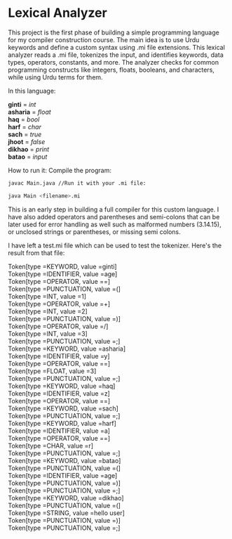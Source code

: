 # Lexical Analyzer
This project is the first phase of building a simple programming language for my compiler construction course. The main idea is to use Urdu keywords and define a custom syntax using .mi file extensions. This lexical analyzer reads a .mi file, tokenizes the input, and identifies keywords, data types, operators, constants, and more. The analyzer checks for common programming constructs like integers, floats, booleans, and characters, while using Urdu terms for them.

In this language:

**ginti** = *int*  
**asharia** = *float*  
**haq** = *bool*  
**harf** = *char*  
**sach** = *true*  
**jhoot** = *false*  
**dikhao** = *print*  
**batao** = *input*  

How to run it:
Compile the program:

```bash
javac Main.java //Run it with your .mi file:
```
```bash
java Main <filename>.mi
```
This is an early step in building a full compiler for this custom language. I have also  added operators and parentheses and semi-colons that can be later used for error handling as well such as malformed numbers (3.14.15), or unclosed strings or parentheses, or missing semi colons.


I have left a test.mi file which can be used to test the tokenizer. Here's the result from that file:

Token[type =KEYWORD, value =ginti]  
Token[type =IDENTIFIER, value =age]  
Token[type =OPERATOR, value ==]  
Token[type =PUNCTUATION, value =(]  
Token[type =INT, value =1]  
Token[type =OPERATOR, value =+]  
Token[type =INT, value =2]  
Token[type =PUNCTUATION, value =)]  
Token[type =OPERATOR, value =/]  
Token[type =INT, value =3]  
Token[type =PUNCTUATION, value =;]  
Token[type =KEYWORD, value =asharia]  
Token[type =IDENTIFIER, value =y]  
Token[type =OPERATOR, value ==]  
Token[type =FLOAT, value =3]  
Token[type =PUNCTUATION, value =;]  
Token[type =KEYWORD, value =haq]  
Token[type =IDENTIFIER, value =z]  
Token[type =OPERATOR, value ==]  
Token[type =KEYWORD, value =sach]  
Token[type =PUNCTUATION, value =;]  
Token[type =KEYWORD, value =harf]  
Token[type =IDENTIFIER, value =a]  
Token[type =OPERATOR, value ==]  
Token[type =CHAR, value =r]  
Token[type =PUNCTUATION, value =;]  
Token[type =KEYWORD, value =batao]  
Token[type =PUNCTUATION, value =(]  
Token[type =IDENTIFIER, value =age]  
Token[type =PUNCTUATION, value =)]    
Token[type =PUNCTUATION, value =;]  
Token[type =KEYWORD, value =dikhao]  
Token[type =PUNCTUATION, value =(]  
Token[type =STRING, value =hello user]  
Token[type =PUNCTUATION, value =)]  
Token[type =PUNCTUATION, value =;]  
